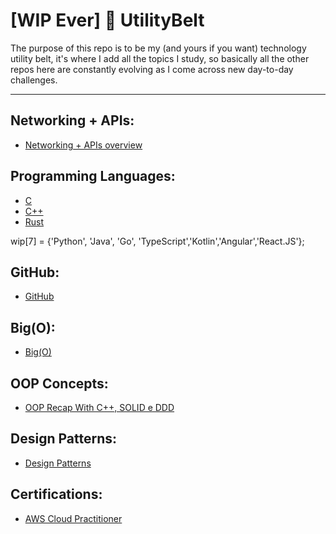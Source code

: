 # [WIP Ever] 🦇 UtilityBelt 
The purpose of this repo is to be my (and yours if you want) technology utility belt, it's where I add all the topics I study, so basically all the other repos here are constantly evolving as I come across new day-to-day challenges.

---

## Networking + APIs:
- [Networking + APIs overview](https://github.com/Vergueirod/networking-guide)

## Programming Languages:

- [C](https://github.com/Vergueirod/c-language-notebook)
- [C++](https://github.com/Vergueirod/cpp-language-notebook)
- [Rust](https://github.com/Vergueirod/rust-language-notebook)

wip[7] = {'Python', 'Java', 'Go', 'TypeScript','Kotlin','Angular','React.JS'};

## GitHub:
- [GitHub](https://github.com/Vergueirod/github-guide)

## Big(O):
- [Big(O)](https://github.com/Vergueirod/big-o--notation)

## OOP Concepts:
- [OOP Recap With C++, SOLID e DDD](https://github.com/Vergueirod/oop-concepts)

## Design Patterns:
- [Design Patterns](https://github.com/Vergueirod/design-patterns)

## Certifications:
- [AWS Cloud Practitioner](https://github.com/Vergueirod/aws-cloud-practitioner)
